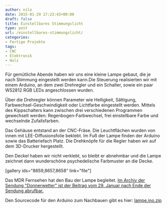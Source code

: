 ```yaml
---
author: nilo
date: 2015-01-29 17:23:43+00:00
draft: false
title: Einstellbares Stimmungslicht
type: post
url: /einstellbares-stimmungslicht/
categories:
- Fertige Projekte
tags:
- CNC
- Elektronik
- Holz
---
```


Für gemütliche Abende haben wir uns eine kleine Lampe gebaut, die je nach Stimmung eingestellt werden kann.Die Steuerung realisierten wir mit einem Arduino, an dem zwei Drehregler und ein Schalter, sowie ein paar WS2812 RGB LEDs angeschlossen wurden. <!-- more -->

Über die Drehregler können Parameter wie Helligkeit, Sättigung, Farbwechsel-Geschwindigkeit oder Lichtfarbe eingestellt werden. Mittels des Kippschalters kann zwischen drei verschiedenen Programmen gewechselt werden: Regenbogen-Farbwechsel, frei einstellbare Farbe und wechselnde Zufallsfarben.

Das Gehäuse entstand an der CNC-Fräse. Die Leuchtflächen wurden von innen mit LEE-Diffusionsfolie beklebt. Im Fuß der Lampe finden der Arduino sowie das Batteriefach Platz. Die Drehknöpfe für die Regler haben wir auf dem 3D-Drucker hergestellt.

Den Deckel haben wir nicht verklebt, so bleibt er abnehmbar und die Lampe zeichnet dann wunderschöne psychedelische Farbmuster an die Decke.

[gallery ids="8659,8657,8658" link="file"]

Das MDR Fernsehen hat den Bau der Lampe begleitet. [Im Archiv der Sendung "Donnerwetter" ist der Beitrag vom 29. Januar nach Ende der Sendung abrufbar.](http:/https://www.mdr.de/donnerwetter/index.html)

Den Sourcecode für den Arduino zum Nachbauen gibt es hier: [lampe.ino.zip](https://eigenbaukombinat.de/wp-content/uploads/2015/01/lampe.ino_.zip)
